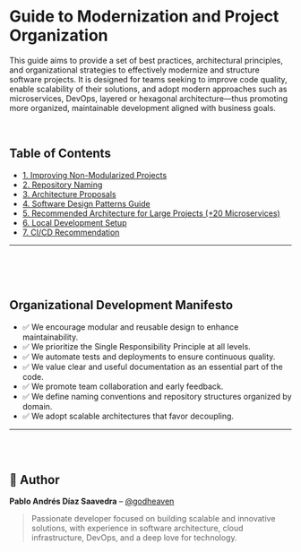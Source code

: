 # Guide to Modernization and Project Organization

This guide aims to provide a set of best practices, architectural principles, and organizational strategies to effectively modernize and structure software projects. It is designed for teams seeking to improve code quality, enable scalability of their solutions, and adopt modern approaches such as microservices, DevOps, layered or hexagonal architecture—thus promoting more organized, maintainable development aligned with business goals.

<br/>

## Table of Contents

- [1. Improving Non-Modularized Projects](section1_projects.md)
- [2. Repository Naming](section2_repositories.md)
- [3. Architecture Proposals](section3_arquitecture.md)
- [4. Software Design Patterns Guide](section4_patterns.md)
- [5. Recommended Architecture for Large Projects (+20 Microservices)](section5_architecture_recommended.md)
- [6. Local Development Setup](section6_local_environment.md)
- [7. CI/CD Recommendation](section7_cicd.md)

---
<br/>
<br/>
<br/>

## Organizational Development Manifesto

- ✅ We encourage modular and reusable design to enhance maintainability.
- ✅ We prioritize the Single Responsibility Principle at all levels.
- ✅ We automate tests and deployments to ensure continuous quality.
- ✅ We value clear and useful documentation as an essential part of the code.
- ✅ We promote team collaboration and early feedback.
- ✅ We define naming conventions and repository structures organized by domain.
- ✅ We adopt scalable architectures that favor decoupling.

---
<br/>
<br/>

## 👤 Author

**Pablo Andrés Díaz Saavedra** – [@godheaven](https://github.com/godheaven/)

> Passionate developer focused on building scalable and innovative solutions, with experience in software architecture, cloud infrastructure, DevOps, and a deep love for technology.
